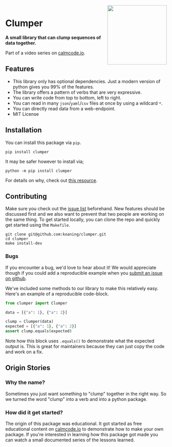 <img src="logo.png" width=185 height=185 align="right">

# **Clumper**

**A small library that can clump sequences of data together.**

Part of a video series on [calmcode.io](https://calmcode.io).

## Features

- This library only has optional dependencies. Just a modern version of python gives you 99% of the features.
- The library offers a pattern of verbs that are very expressive.
- You can write code from top to bottom, left to right.
- You can read in many `json`/`yaml`/`csv` files at once by using a wildcard `*`.
- You can directly read data from a web-endpoint.
- MIT License

## Installation

You can install this package via `pip`.

```
pip install clumper
```

It may be safer however to install via;

```
python -m pip install clumper
```

For details on why, check out [this resource](https://calmcode.io/virtualenv/intro.html).


## Contributing

Make sure you check out the [issue list](https://github.com/koaning/clumper/issues)
beforehand. New features should be discussed first and we also want to prevent
that two people are working on the same thing. To get started locally, you can clone
the repo and quickly get started using the `Makefile`.

```
git clone git@github.com:koaning/clumper.git
cd clumper
make install-dev
```

### Bugs

If you encounter a bug, we'd love to hear about it!
We would appreciate though if you could add a reproducible
example when you [submit an issue on github](https://github.com/koaning/clumper/issues/new/choose).

We've included some methods to our library to make this
relatively easy. Here's an example of a reproducible code-block.

```python
from clumper import Clumper

data = [{"a": 1}, {"a": 2}]

clump = Clumper(data)
expected = [{"a": 1}, {"a": 2}]
assert clump.equals(expected)
```

Note how this block uses `.equals()` to demonstrate
what the expected output is. This is great for maintainers
because they can just copy the code and work on a fix.

## Origin Stories

### Why the name?

Sometimes you just want something to "clump" together in the right way.
So we turned the word "clump" into a verb and into a python package.

### How did it get started?

The origin of this package was educational. It got
started as free educational content on [calmcode.io](https://calmcode.io)
to demonstrate how to make your own package. If you're interested in learning
how this package got made you can watch a small documented series of the
lessons learned.
